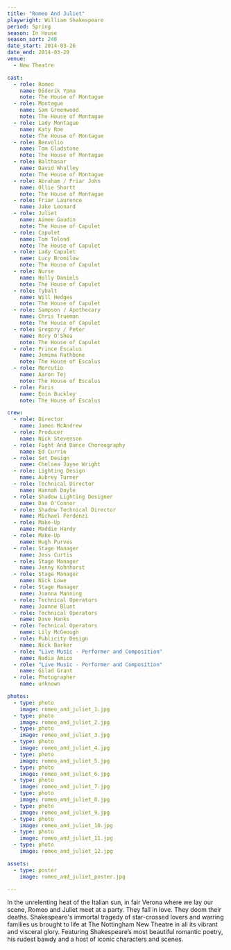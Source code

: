 ```yaml
---
title: "Romeo And Juliet"
playwright: William Shakespeare
period: Spring
season: In House
season_sort: 240
date_start: 2014-03-26
date_end: 2014-03-29
venue:
  - New Theatre

cast:
  - role: Romeo
    name: Diderik Ypma
    note: The House of Montague
  - role: Montague
    name: Sam Greenwood
    note: The House of Montague
  - role: Lady Montague
    name: Katy Roe
    note: The House of Montague
  - role: Benvolio
    name: Tom Gladstone
    note: The House of Montague
  - role: Balthasar
    name: David Whalley
    note: The House of Montague
  - role: Abraham / Friar John
    name: Ollie Shortt
    note: The House of Montague
  - role: Friar Laurence
    name: Jake Leonard
  - role: Juliet
    name: Aimee Gaudin
    note: The House of Capulet
  - role: Capulet
    name: Tom Tolond
    note: The House of Capulet
  - role: Lady Capulet
    name: Lucy Bromilow
    note: The House of Capulet
  - role: Nurse
    name: Holly Daniels
    note: The House of Capulet
  - role: Tybalt
    name: Will Hedges
    note: The House of Capulet
  - role: Sampson / Apothecary
    name: Chris Trueman
    note: The House of Capulet
  - role: Gregory / Peter
    name: Rory O'Shea
    note: The House of Capulet
  - role: Prince Escalus
    name: Jemima Rathbone
    note: The House of Escalus
  - role: Mercutio
    name: Aaron Tej
    note: The House of Escalus
  - role: Paris
    name: Eoin Buckley
    note: The House of Escalus

crew:
  - role: Director
    name: James McAndrew
  - role: Producer
    name: Nick Stevenson
  - role: Fight And Dance Choreography
    name: Ed Currie
  - role: Set Design
    name: Chelsea Jayne Wright
  - role: Lighting Design
    name: Aubrey Turner
  - role: Technical Director
    name: Hannah Doyle
  - role: Shadow Lighting Designer
    name: Dan O'Connor
  - role: Shadow Technical Director
    name: Michael Ferdenzi
  - role: Make-Up
    name: Maddie Hardy
  - role: Make-Up
    name: Hugh Purves
  - role: Stage Manager
    name: Jess Curtis
  - role: Stage Manager
    name: Jenny Kohnhorst
  - role: Stage Manager
    name: Nick Lowe
  - role: Stage Manager
    name: Joanna Manning
  - role: Technical Operators
    name: Joanne Blunt
  - role: Technical Operators
    name: Dave Hanks
  - role: Technical Operators
    name: Lily McGeough
  - role: Publicity Design
    name: Nick Barker
  - role: "Live Music - Performer and Composition"
    name: Nadia Amico
  - role: "Live Music - Performer and Composition"
    name: Gilad Grant
  - role: Photographer
    name: unknown

photos:
  - type: photo
    image: romeo_and_juliet_1.jpg
  - type: photo
    image: romeo_and_juliet_2.jpg
  - type: photo
    image: romeo_and_juliet_3.jpg
  - type: photo
    image: romeo_and_juliet_4.jpg
  - type: photo
    image: romeo_and_juliet_5.jpg
  - type: photo
    image: romeo_and_juliet_6.jpg
  - type: photo
    image: romeo_and_juliet_7.jpg
  - type: photo
    image: romeo_and_juliet_8.jpg
  - type: photo
    image: romeo_and_juliet_9.jpg
  - type: photo
    image: romeo_and_juliet_10.jpg
  - type: photo
    image: romeo_and_juliet_11.jpg
  - type: photo
    image: romeo_and_juliet_12.jpg

assets:
  - type: poster
    image: romeo_and_juliet_poster.jpg

---
```


In the unrelenting heat of the Italian sun, in fair Verona where we lay our scene, Romeo and Juliet meet at a party. They fall in love. They doom their deaths. Shakespeare's immortal tragedy of star-crossed lovers and warring families us brought to life at The Nottingham New Theatre in all its vibrant and visceral glory. Featuring Shakespeare’s most beautiful romantic poetry, his rudest bawdy and a host of iconic characters and scenes.

